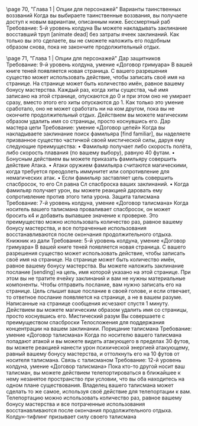 
\page 70, "Глава 1 | Опции для персонажей"
Варианты таинственных воззваний
Когда вы выбираете таинственные воззвания, вы получаете доступ к новым вариантам, описанным ниже.
Бессмертный раб
Требование: 5-й уровень колдуна
Вы можете накладывать заклинание восставший труп [animate dead] без затраты ячеек заклинаний.
Как только вы это сделаете, вы не сможете наложить его подобным образом снова, пока не закончите продолжительный отдых.

\page 71, "Глава 1 | Опции для персонажей"
Дар защитников
Требование: 9-й уровень колдуна, умение «Договор гримуара»
В вашей книге теней появляется новая страница.
С вашего разрешения существо может использовать действие, чтобы записать своё имя на странице. На странице может быть количество имён, равное вашему бонусу мастерства.
Каждый раз, когда хиты существа, чьё имя записано на этой странице, опускаются до 0 и при этом оно не умирает сразу, вместо этого его хиты опускаются до 1. Как только это умение сработало, оно не может сработать ни на ком другом, пока вы не окончите продолжительный отдых.
Действием вы можете магическим образом удалить имя со страницы, просто коснувшись его.
Дар мастера цепи
Требование: умение «Договор цепей»
Когда вы накладываете заклинание поиск фамильяра [find familiar], вы наделяете призванное существо частичкой своей мистической силы, даруя ему следующие преимущества:
• Фамильяр получает либо скорость полёта, либо скорость плавания (по вашему выбору), равную
40 футам.
• Бонусным действием вы можете приказать фамильяру совершить действие Атака.
• Атаки оружием фамильяра считаются магическими, когда требуется преодолеть иммунитет или сопротивление для немагических атак.
• Если фамильяр заставляет цель совершить спасбросок, то его Сл равна Сл спасброска ваших заклинаний.
• Когда фамильяр получает урон, вы можете реакцией даровать ему сопротивление против этого типа урона.
Защита талисмана
Требование: 7-й уровень колдуна, умение «Договор талисмана»
Когда носитель вашего талисмана проваливает спасбросок, он может бросить к4 и добавить выпавшее значение к проверке. Это преимущество можно использовать количество раз, равное вашему бонусу мастерства, и все потраченные использования восстанавливаются после окончания продолжительного отдыха.
Книжник из дали
Требование: 5-й уровень колдуна, умение «Договор гримуара»
В вашей книге теней появляется новая страница.
С вашего разрешения существо может использовать действие, чтобы записать своё имя на странице. На странице может быть количество имён, равное вашему бонусу мастерства.
Вы можете наложить заклинание послание
[sending] на цель, имя которой указано на этой странице. При этом вы не тратите ячейку заклинаний и вам не нужны материальные компоненты.
Чтобы отправить послание, вам нужно записать его на странице. Цель слышит ваше послание в своей голове, и если отвечает, то ответное послание появляется на странице, а не в вашем разуме. Написанные на странице сообщения исчезают спустя
1 минуту.
Действием вы можете магическим образом удалить имя со страницы, просто коснувшись его.
Мистический разум
Вы совершаете с преимуществом спасброски
Телосложения для поддержания концентрации на вашем заклинании.
Порицание талисмана
Требование: умение «Договор талисмана»
Когда по носителю вашего талисмана попадают атакой и вы можете видеть атакующего в пределах
30 футов, вы можете реакцией нанести урон психической энергией атакующему, равный вашему бонусу мастерства, и оттолкнуть его на 10 футов от носителя талисмана.
Связь с талисманом
Требование: 12-й уровень колдуна, умение «Договор талисмана»
Пока кто-то другой носит ваш талисман, вы можете действием телепортироваться в ближайшее к нему незанятое пространство при условии, что вы оба находитесь на одном плане существования.
Владелец вашего талисмана может сделать то же самое, используя своё действие для телепортации к вам. Телепортацию можно использовать количество раз, равное вашему бонусу мастерства и все потраченные использования восстанавливаются после окончания продолжительного отдыха.
Колдун-тифлинг призывает силу своего талисмана
